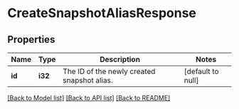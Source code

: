 # CreateSnapshotAliasResponse

## Properties
Name | Type | Description | Notes
------------ | ------------- | ------------- | -------------
**id** | **i32** | The ID of the newly created snapshot alias. | [default to null]

[[Back to Model list]](../README.md#documentation-for-models) [[Back to API list]](../README.md#documentation-for-api-endpoints) [[Back to README]](../README.md)


